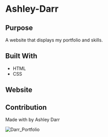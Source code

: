 # Ashley-Darr
## Purpose
A website that displays my portfolio and skills. 

## Built With
* HTML
* CSS

## Website


## Contribution
Made with by Ashley Darr 

![Darr_Portfolio](https://user-images.githubusercontent.com/103084529/166181310-548a8a32-dbde-4f6d-90ce-ff6ec3ba76c6.png)
